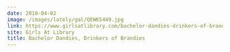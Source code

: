```yaml
---
date: 2018-04-02
image: /images/lately/gal/QEWK5449.jpg
link: https://www.girlsatlibrary.com/bachelor-dandies-drinkers-of-brandies
site: Girls At Library
title: Bachelor Dandies, Drinkers of Brandies
---
```

